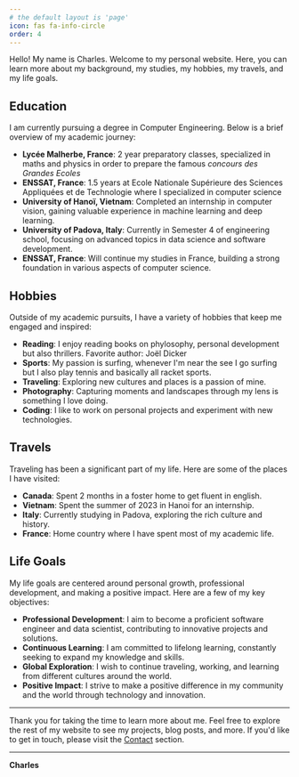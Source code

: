```yaml
---
# the default layout is 'page'
icon: fas fa-info-circle
order: 4
---
```


Hello! My name is Charles. Welcome to my personal website. Here, you can learn more about my background, my studies, my hobbies, my travels, and my life goals.

## Education

I am currently pursuing a degree in Computer Engineering. Below is a brief overview of my academic journey:
- **Lycée Malherbe, France**: 2 year preparatory classes, specialized in maths and physics in order to prepare the famous *concours des Grandes Ecoles*
- **ENSSAT, France**: 1.5 years at Ecole Nationale Supérieure des Sciences Appliquées et de Technologie where I specialized in computer science
- **University of Hanoï, Vietnam**: Completed an internship in computer vision, gaining valuable experience in machine learning and deep learning.
- **University of Padova, Italy**: Currently in Semester 4 of engineering school, focusing on advanced topics in data science and software development.
- **ENSSAT, France**: Will continue my studies in France, building a strong foundation in various aspects of computer science.

## Hobbies

Outside of my academic pursuits, I have a variety of hobbies that keep me engaged and inspired:

- **Reading**: I enjoy reading books on phylosophy, personal development but also thrillers. Favorite author: Joël Dicker
- **Sports**: My passion is surfing, whenever I'm near the see I go surfing but I also play tennis and basically all racket sports.
- **Traveling**: Exploring new cultures and places is a passion of mine.
- **Photography**: Capturing moments and landscapes through my lens is something I love doing.
- **Coding**: I like to work on personal projects and experiment with new technologies.

## Travels

Traveling has been a significant part of my life. Here are some of the places I have visited:
- **Canada**: Spent 2 months in a foster home to get fluent in english.
- **Vietnam**: Spent the summer of 2023 in Hanoi for an internship.
- **Italy**: Currently studying in Padova, exploring the rich culture and history.
- **France**: Home country where I have spent most of my academic life.

## Life Goals

My life goals are centered around personal growth, professional development, and making a positive impact. Here are a few of my key objectives:

- **Professional Development**: I aim to become a proficient software engineer and data scientist, contributing to innovative projects and solutions.
- **Continuous Learning**: I am committed to lifelong learning, constantly seeking to expand my knowledge and skills.
- **Global Exploration**: I wish to continue traveling, working, and learning from different cultures around the world.
- **Positive Impact**: I strive to make a positive difference in my community and the world through technology and innovation.

---

Thank you for taking the time to learn more about me. Feel free to explore the rest of my website to see my projects, blog posts, and more. If you'd like to get in touch, please visit the [Contact](#contact) section.

---

**Charles**
